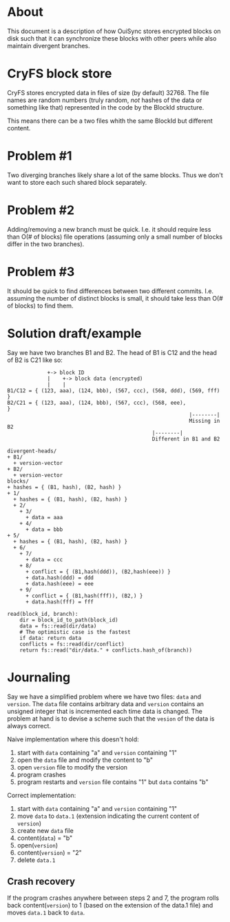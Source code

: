 
# About

This document is a description of how OuiSync stores encrypted blocks on disk
such that it can synchronize these blocks with other peers while also maintain
divergent branches.

# CryFS block store

CryFS stores encrypted data in files of size (by default) 32768. The file names
are random numbers (truly random, _not_ hashes of the data or something like
that) represented in the code by the BlockId structure. 

This means there can be a two files whith the same BlockId but different content.

# Problem #1

Two diverging branches likely share a lot of the same blocks. Thus we don't want to
store each such shared block separately.

# Problem #2

Adding/removing a new branch must be quick. I.e. it should require less than
O(# of blocks) file operations (assuming only a small number of blocks differ
in the two branches).

# Problem #3

It should be quick to find differences between two different commits. I.e.
assuming the number of distinct blocks is small, it should take less than
O(# of blocks) to find them.

# Solution draft/example

Say we have two branches B1 and B2. The head of B1 is C12 and the head of B2 is
C21 like so:

```
             +-> block ID
             |    +-> block data (encrypted)
             |    |
B1/C12 = { (123, aaa), (124, bbb), (567, ccc), (568, ddd), (569, fff) }
B2/C21 = { (123, aaa), (124, bbb), (567, ccc), (568, eee),            }
                                                           |--------|
                                                           Missing in B2
                                               |--------|
                                               Different in B1 and B2
```

```
divergent-heads/
+ B1/
  + version-vector
+ B2/
  + version-vector
blocks/
+ hashes = { (B1, hash), (B2, hash) }
+ 1/
  + hashes = { (B1, hash), (B2, hash) }
  + 2/
    + 3/
      + data = aaa
    + 4/
      + data = bbb
+ 5/
  + hashes = { (B1, hash), (B2, hash) }
  + 6/
    + 7/
      + data = ccc
    + 8/
      + conflict = { (B1,hash(ddd)), (B2,hash(eee)) }
      + data.hash(ddd) = ddd
      + data.hash(eee) = eee
    + 9/
      + conflict = { (B1,hash(fff)), (B2,) }
      + data.hash(fff) = fff
```

```
read(block_id, branch):
    dir = block_id_to_path(block_id)
    data = fs::read(dir/data)
    # The optimistic case is the fastest
    if data: return data
    conflicts = fs::read(dir/conflict)
    return fs::read("dir/data." + conflicts.hash_of(branch))
```

# Journaling

Say we have a simplified problem where we have two files: `data` and `version`.
The `data` file contains arbitrary data and `version` contains an unsigned integer
that is incremented each time data is changed. The problem at hand is to devise
a scheme such that the `vesion` of the data is always correct.

Naive implementation where this doesn't hold:

1. start with `data` containing "a" and `version` containing "1"
2. open the `data` file and modify the content to "b"
3. open `version` file to modify the version
4. program crashes
5. program restarts and `version` file contains "1" but `data` contains "b"

Correct implementation:

1. start with `data` containing "a" and `version` containing "1"
2. move `data` to `data.1` (extension indicating the current content of `version`)
3. create new `data` file
4. content(`data`) = "b"
5. open(`version`)
6. content(`version`) = "2"
7. delete `data.1`

## Crash recovery

If the program crashes anywhere between steps 2 and 7, the program rolls
back content(`version`) to 1 (based on the extension of the data.1 file)
and moves `data.1` back to `data`.

